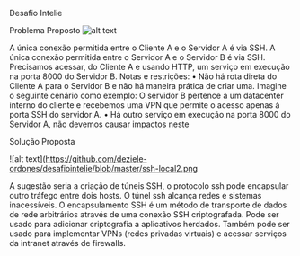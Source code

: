 Desafio Intelie

Problema Proposto
![alt text](https://github.com/intelie/challenge-remote-access/raw/master/example%20network%20infrastructure.png "Example network infrastructure")

A única conexão permitida entre o Cliente A e o Servidor A é via SSH. A única conexão permitida entre o Servidor A e o Servidor B é via SSH.
Precisamos acessar, do Cliente A e usando HTTP, um serviço em execução na porta 8000 do Servidor B.
Notas e restrições:
•	Não há rota direta do Cliente A para o Servidor B e não há maneira prática de criar uma. Imagine o seguinte cenário como exemplo: O servidor B pertence a um datacenter interno do cliente e recebemos uma VPN que permite o acesso apenas à porta SSH do servidor A.
•	Há outro serviço em execução na porta 8000 do Servidor A, não devemos causar impactos neste


Solução Proposta

![alt text](https://github.com/deziele-ordones/desafiointelie/blob/master/ssh-local2.png

A sugestão seria a criação de túneis SSH, o protocolo ssh pode encapsular outro tráfego entre dois hosts. O túnel ssh alcança redes e sistemas inacessíveis.
O encapsulamento SSH é um método de transporte de dados de rede arbitrários através de uma conexão SSH criptografada. Pode ser usado para adicionar criptografia a aplicativos herdados. Também pode ser usado para implementar VPNs (redes privadas virtuais) e acessar serviços da intranet através de firewalls.



